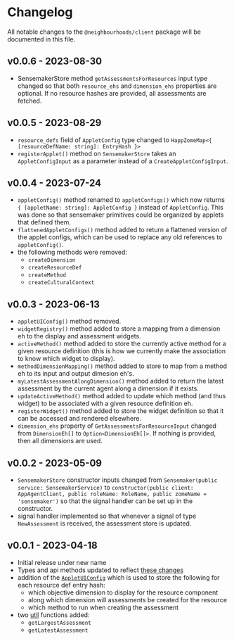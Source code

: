 # Changelog
All notable changes to the `@neighbourhoods/client` package will be documented in this file.

## v0.0.6 - 2023-08-30
- SensemakerStore method `getAssessmentsForResources` input type changed so that both `resource_ehs` and `dimension_ehs` properties are optional. If no resource hashes are provided, all assessments are fetched.
## v0.0.5 - 2023-08-29
- `resource_defs` field of `AppletConfig` type changed to `HappZomeMap<{ [resourceDefName: string]: EntryHash }>`
- `registerApplet()` method on `SensemakerStore` takes an `AppletConfigInput` as a parameter instead of a `CreateAppletConfigInput`.
## v0.0.4 - 2023-07-24
- `appletConfig()` method renamed to `appletConfigs()` which now returns `{ [appletName: string]: AppletConfig }` instead of `AppletConfig`. This was done so that sensemaker primitives could be organized by applets that defined them.
- `flattenedAppletConfigs()` method added to return a flattened version of the applet configs, which can be used to replace any old references to `appletConfig()`.
- the following methods were removed:
    - `createDimension`
    - `createResourceDef`
    - `createMethod`
    - `createCulturalContext`
## v0.0.3 - 2023-06-13
- `appletUIConfig()` method removed.
- `widgetRegistry()` method added to store a mapping from a dimension eh to the display and assessment widgets.
- `activeMethod()` method added to store the currently active method for a given resource definition (this is how we currently make the association to know which widget to display).
- `methodDimensionMapping()` method added to store to map from a method eh to its input and output dimesion eh's.
- `myLatestAssessmentAlongDimension()` method added to return the latest assessment by the current agent along a dimension if it exists.
- `updateActiveMethod()` method added to update which method (and thus widget) to be associated with a given resource definition eh.
- `registerWidget()` method added to store the widget definition so that it can be accessed and rendered elsewhere.
- `dimension_ehs` property of `GetAssessmentsForResourceInput` changed from `DimensionEh[]` to `Option<DimensionEh[]>`. If nothing is provided, then all dimensions are used.
## v0.0.2 - 2023-05-09
- `SensemakerStore` constructor inputs changed from `Sensemaker(public service: SensemakerService)` to `constructor(public client: AppAgentClient, public roleName: RoleName, public zomeName = 'sensemaker')` so that the signal handler can be set up in the constructor.
- signal handler implemented so that whenever a signal of type `NewAssessment` is received, the assessment store is updated.
## v0.0.1 - 2023-04-18
- Initial release under new name
- Types and api methods updated to reflect [these changes](../CHANGELOG.md#v006-alpha---2023-04-18)
- addition of the [`AppletUIConfig`](./src/applet.ts) which is used to store the following for each resource def entry hash:
    - which objective dimension to display for the resource component
    - along which dimension will assessments be created for the resource
    - which method to run when creating the assessment
- two [util](./src/utils.ts) functions added: 
    - `getLargestAssessment`
    - `getLatestAssessment`